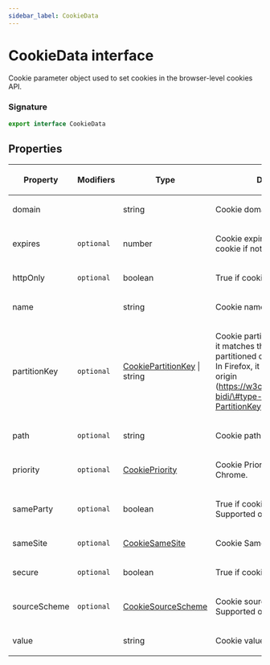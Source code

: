 ```yaml
---
sidebar_label: CookieData
---
```


# CookieData interface

Cookie parameter object used to set cookies in the browser-level cookies API.

### Signature

```typescript
export interface CookieData
```

## Properties

<table><thead><tr><th>

Property

</th><th>

Modifiers

</th><th>

Type

</th><th>

Description

</th><th>

Default

</th></tr></thead>
<tbody><tr><td>

<span id="domain">domain</span>

</td><td>

</td><td>

string

</td><td>

Cookie domain.

</td><td>

</td></tr>
<tr><td>

<span id="expires">expires</span>

</td><td>

`optional`

</td><td>

number

</td><td>

Cookie expiration date, session cookie if not set

</td><td>

</td></tr>
<tr><td>

<span id="httponly">httpOnly</span>

</td><td>

`optional`

</td><td>

boolean

</td><td>

True if cookie is http-only.

</td><td>

</td></tr>
<tr><td>

<span id="name">name</span>

</td><td>

</td><td>

string

</td><td>

Cookie name.

</td><td>

</td></tr>
<tr><td>

<span id="partitionkey">partitionKey</span>

</td><td>

`optional`

</td><td>

[CookiePartitionKey](./puppeteer.cookiepartitionkey.md) \| string

</td><td>

Cookie partition key. In Chrome, it matches the top-level site the partitioned cookie is available in. In Firefox, it matches the source origin (https://w3c.github.io/webdriver-bidi/\#type-storage-PartitionKey).

</td><td>

</td></tr>
<tr><td>

<span id="path">path</span>

</td><td>

`optional`

</td><td>

string

</td><td>

Cookie path.

</td><td>

</td></tr>
<tr><td>

<span id="priority">priority</span>

</td><td>

`optional`

</td><td>

[CookiePriority](./puppeteer.cookiepriority.md)

</td><td>

Cookie Priority. Supported only in Chrome.

</td><td>

</td></tr>
<tr><td>

<span id="sameparty">sameParty</span>

</td><td>

`optional`

</td><td>

boolean

</td><td>

True if cookie is SameParty. Supported only in Chrome.

</td><td>

</td></tr>
<tr><td>

<span id="samesite">sameSite</span>

</td><td>

`optional`

</td><td>

[CookieSameSite](./puppeteer.cookiesamesite.md)

</td><td>

Cookie SameSite type.

</td><td>

</td></tr>
<tr><td>

<span id="secure">secure</span>

</td><td>

`optional`

</td><td>

boolean

</td><td>

True if cookie is secure.

</td><td>

</td></tr>
<tr><td>

<span id="sourcescheme">sourceScheme</span>

</td><td>

`optional`

</td><td>

[CookieSourceScheme](./puppeteer.cookiesourcescheme.md)

</td><td>

Cookie source scheme type. Supported only in Chrome.

</td><td>

</td></tr>
<tr><td>

<span id="value">value</span>

</td><td>

</td><td>

string

</td><td>

Cookie value.

</td><td>

</td></tr>
</tbody></table>
